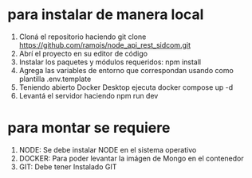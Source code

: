 # para instalar de manera local
1. Cloná el repositorio haciendo git clone https://github.com/ramois/node_api_rest_sidcom.git
2. Abrí el proyecto en su editor de código
3. Instalar los paquetes y módulos requeridos: npm install
4. Agrega las variables de entorno que correspondan usando como plantilla .env.template
5. Teniendo abierto Docker Desktop ejecuta docker compose up -d
6. Levantá el servidor haciendo npm run dev
# para montar se requiere
1. NODE: Se debe instalar NODE en el sistema operativo
2. DOCKER: Para poder levantar la imágen de Mongo en el contenedor
3. GIT: Debe tener Instalado GIT